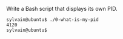 Write a Bash script that displays its own PID.
```
sylvain@ubuntu$ ./0-what-is-my-pid
4120
sylvain@ubuntu$
```
